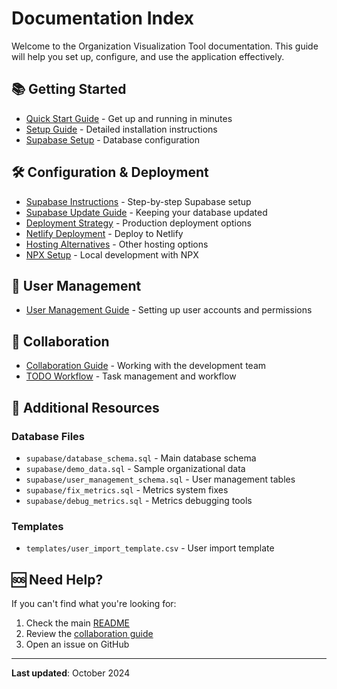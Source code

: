 # Documentation Index

Welcome to the Organization Visualization Tool documentation. This guide will help you set up, configure, and use the application effectively.

## 📚 Getting Started

- [Quick Start Guide](quick-start.md) - Get up and running in minutes
- [Setup Guide](setup-guide.md) - Detailed installation instructions
- [Supabase Setup](supabase-setup.md) - Database configuration

## 🛠️ Configuration & Deployment

- [Supabase Instructions](supabase-instructions.md) - Step-by-step Supabase setup
- [Supabase Update Guide](supabase-update-guide.md) - Keeping your database updated
- [Deployment Strategy](deployment-strategy.md) - Production deployment options
- [Netlify Deployment](netlify-deployment.md) - Deploy to Netlify
- [Hosting Alternatives](hosting-alternatives.md) - Other hosting options
- [NPX Setup](npx-setup.md) - Local development with NPX

## 👥 User Management

- [User Management Guide](user-management-guide.md) - Setting up user accounts and permissions

## 🤝 Collaboration

- [Collaboration Guide](collaboration-guide.md) - Working with the development team
- [TODO Workflow](todo-workflow.md) - Task management and workflow

## 📖 Additional Resources

### Database Files
- `supabase/database_schema.sql` - Main database schema
- `supabase/demo_data.sql` - Sample organizational data
- `supabase/user_management_schema.sql` - User management tables
- `supabase/fix_metrics.sql` - Metrics system fixes
- `supabase/debug_metrics.sql` - Metrics debugging tools

### Templates
- `templates/user_import_template.csv` - User import template

## 🆘 Need Help?

If you can't find what you're looking for:
1. Check the main [README](../README.md)
2. Review the [collaboration guide](collaboration-guide.md)
3. Open an issue on GitHub

---

**Last updated**: October 2024
